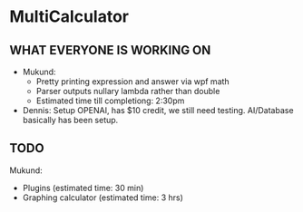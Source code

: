 # MultiCalculator

## WHAT EVERYONE IS WORKING ON
- Mukund:
  - Pretty printing expression and answer via wpf math
  - Parser outputs nullary lambda rather than double
  - Estimated time till completiong: 2:30pm
- Dennis: Setup OPENAI, has $10 credit, we still need testing. AI/Database basically has been setup.

## TODO
Mukund:
- Plugins (estimated time: 30 min)
- Graphing calculator (estimated time: 3 hrs)
